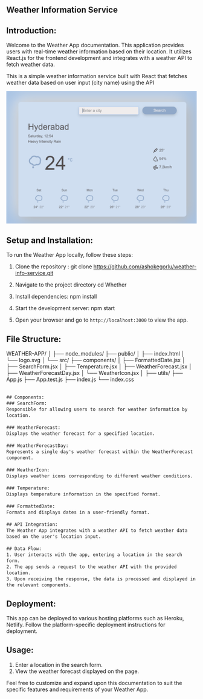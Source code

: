 ## Weather Information Service

## Introduction:

Welcome to the Weather App documentation. This application provides users with real-time weather information based on their location. It utilizes React.js for the frontend development and integrates with a weather API to fetch weather data.

This is a simple weather information service built with React that fetches weather data based on user input (city name) using the API

![Weather Information Service Screenshot](./public/weather.png)

## Setup and Installation:

To run the Weather App locally, follow these steps:

1. Clone the repository : git clone https://github.com/ashokegorlu/weather-info-service.git

2. Navigate to the project directory
   cd Whether

3. Install dependencies: npm install

4. Start the development server:
   npm start

5. Open your browser and go to `http://localhost:3000` to view the app.

## File Structure:

WEATHER-APP/
│
├── node_modules/
├── public/
│ ├── index.html
│ └── logo.svg
│
└── src/
├── components/
│ ├── FormattedDate.jsx
│ ├── SearchForm.jsx
│ ├── Temperature.jsx
│ ├── WeatherForecast.jsx
│ ├── WeatherForecastDay.jsx
│ └── WeatherIcon.jsx
│
├── utils/
├── App.js
├── App.test.js
├── index.js
└── index.css

```

## Components:
### SearchForm:
Responsible for allowing users to search for weather information by location.

### WeatherForecast:
Displays the weather forecast for a specified location.

### WeatherForecastDay:
Represents a single day's weather forecast within the WeatherForecast component.

### WeatherIcon:
Displays weather icons corresponding to different weather conditions.

### Temperature:
Displays temperature information in the specified format.

### FormattedDate:
Formats and displays dates in a user-friendly format.

## API Integration:
The Weather App integrates with a weather API to fetch weather data based on the user's location input.

## Data Flow:
1. User interacts with the app, entering a location in the search form.
2. The app sends a request to the weather API with the provided location.
3. Upon receiving the response, the data is processed and displayed in the relevant components.

```

## Deployment:

This app can be deployed to various hosting platforms such as Heroku, Netlify. Follow the platform-specific deployment instructions for deployment.

## Usage:

1. Enter a location in the search form.
2. View the weather forecast displayed on the page.

Feel free to customize and expand upon this documentation to suit the specific features and requirements of your Weather App.
